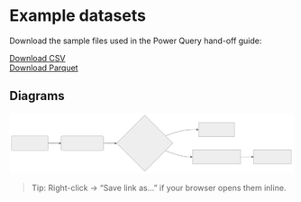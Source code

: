 # Example datasets

Download the sample files used in the Power Query hand-off guide:

<a href="../examples/pq_handoff_sample.csv" download>Download CSV</a><br/>
<a href="../examples/pq_handoff_sample.parquet" download>Download Parquet</a>

## Diagrams
![Close process](../assets/diagrams/close-process.svg)

> Tip: Right-click → “Save link as…” if your browser opens them inline.
